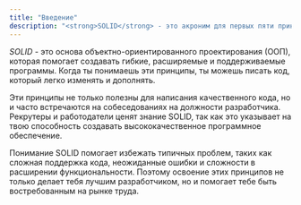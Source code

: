 ```yaml
---
title: "Введение"
description: "<strong>SOLID</strong> - это акроним для первых пяти принципов объектно-ориентированного проектирования от Роберта Мартина."
---
```


*SOLID* - это основа объектно-ориентированного проектирования (ООП), которая помогает создавать гибкие, расширяемые и
поддерживаемые программы. Когда ты понимаешь эти принципы, ты можешь писать код, который легко изменять и дополнять.

Эти принципы не только полезны для написания качественного кода, но и часто встречаются на собеседованиях на должности
разработчика. Рекрутеры и работодатели ценят знание SOLID, так как это указывает на твою способность создавать
высококачественное программное обеспечение.

Понимание SOLID помогает избежать типичных проблем, таких как сложная поддержка кода, неожиданные ошибки и сложности в
расширении функциональности. Поэтому освоение этих принципов не только делает тебя лучшим разработчиком, но и помогает
тебе быть востребованным на рынке труда.

